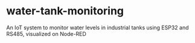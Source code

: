 # water-tank-monitoring
An IoT system to monitor water levels in industrial tanks using ESP32 and RS485, visualized on Node-RED
